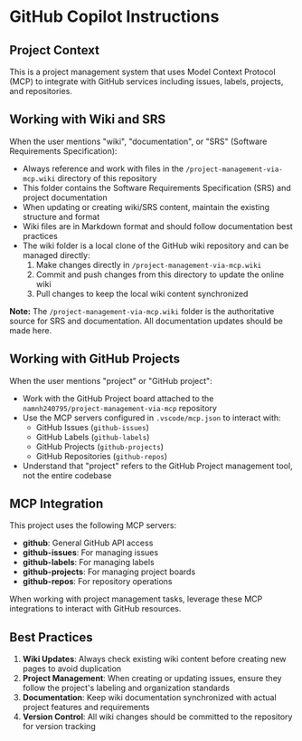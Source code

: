 # GitHub Copilot Instructions

## Project Context

This is a project management system that uses Model Context Protocol (MCP) to integrate with GitHub services including issues, labels, projects, and repositories.

## Working with Wiki and SRS

When the user mentions "wiki", "documentation", or "SRS" (Software Requirements Specification):

- Always reference and work with files in the `/project-management-via-mcp.wiki` directory of this repository
- This folder contains the Software Requirements Specification (SRS) and project documentation
- When updating or creating wiki/SRS content, maintain the existing structure and format
- Wiki files are in Markdown format and should follow documentation best practices
- The wiki folder is a local clone of the GitHub wiki repository and can be managed directly:
  1. Make changes directly in `/project-management-via-mcp.wiki`
  2. Commit and push changes from this directory to update the online wiki
  3. Pull changes to keep the local wiki content synchronized

**Note:** The `/project-management-via-mcp.wiki` folder is the authoritative source for SRS and documentation. All documentation updates should be made here.

## Working with GitHub Projects

When the user mentions "project" or "GitHub project":

- Work with the GitHub Project board attached to the `namnh240795/project-management-via-mcp` repository
- Use the MCP servers configured in `.vscode/mcp.json` to interact with:
  - GitHub Issues (`github-issues`)
  - GitHub Labels (`github-labels`)
  - GitHub Projects (`github-projects`)
  - GitHub Repositories (`github-repos`)
- Understand that "project" refers to the GitHub Project management tool, not the entire codebase

## MCP Integration

This project uses the following MCP servers:

- **github**: General GitHub API access
- **github-issues**: For managing issues
- **github-labels**: For managing labels
- **github-projects**: For managing project boards
- **github-repos**: For repository operations

When working with project management tasks, leverage these MCP integrations to interact with GitHub resources.

## Best Practices

1. **Wiki Updates**: Always check existing wiki content before creating new pages to avoid duplication
2. **Project Management**: When creating or updating issues, ensure they follow the project's labeling and organization standards
3. **Documentation**: Keep wiki documentation synchronized with actual project features and requirements
4. **Version Control**: All wiki changes should be committed to the repository for version tracking
